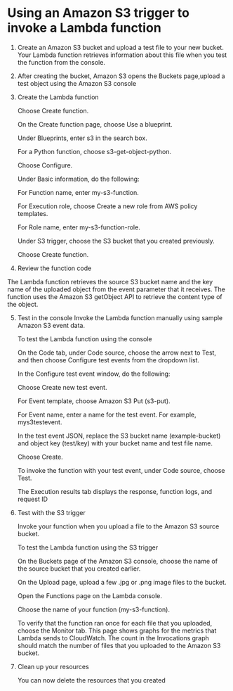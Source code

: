 # Using an Amazon S3 trigger to invoke a Lambda function

1) Create an Amazon S3 bucket and upload a test file to your new bucket. Your Lambda function retrieves   information about this file when you test the function from the console.

2) After creating the bucket, Amazon S3 opens the Buckets page,upload a test object using the Amazon S3 console

3) Create the Lambda function

     Choose Create function.

     On the Create function page, choose Use a blueprint.

     Under Blueprints, enter s3 in the search box.

     For a Python function, choose s3-get-object-python.

     Choose Configure.

     Under Basic information, do the following:

     For Function name, enter my-s3-function.

     For Execution role, choose Create a new role from AWS policy templates.
  
     For Role name, enter my-s3-function-role.

     Under S3 trigger, choose the S3 bucket that you created previously.

     Choose Create function.


 4) Review the function code

 The Lambda function retrieves the source S3 bucket name and the key name of the uploaded object from the event parameter that it receives. The function uses the Amazon S3 getObject API to retrieve the content type of the object.


5) Test in the console
      Invoke the Lambda function manually using sample Amazon S3 event data.

      To test the Lambda function using the console

      On the Code tab, under Code source, choose the arrow next to Test, and then choose Configure test events from the dropdown list.

      In the Configure test event window, do the following:

      Choose Create new test event.

      For Event template, choose Amazon S3 Put (s3-put).

      For Event name, enter a name for the test event. For example, mys3testevent.

      In the test event JSON, replace the S3 bucket name (example-bucket) and object key (test/key) with your bucket name and test file name.

      Choose Create.

      To invoke the function with your test event, under Code source, choose Test.

      The Execution results tab displays the response, function logs, and request ID


6) Test with the S3 trigger


      Invoke your function when you upload a file to the Amazon S3 source bucket.

      To test the Lambda function using the S3 trigger

      On the Buckets page of the Amazon S3 console, choose the name of the source bucket that you created earlier.

      On the Upload page, upload a few .jpg or .png image files to the bucket.

      Open the Functions page on the Lambda console.

      Choose the name of your function (my-s3-function).

      To verify that the function ran once for each file that you uploaded, choose the Monitor tab. This page shows graphs for the metrics that Lambda sends to CloudWatch. The count in the Invocations graph should match the number of files that you uploaded to the Amazon S3 bucket.


7) Clean up your resources
   
      You can now delete the resources that you created

